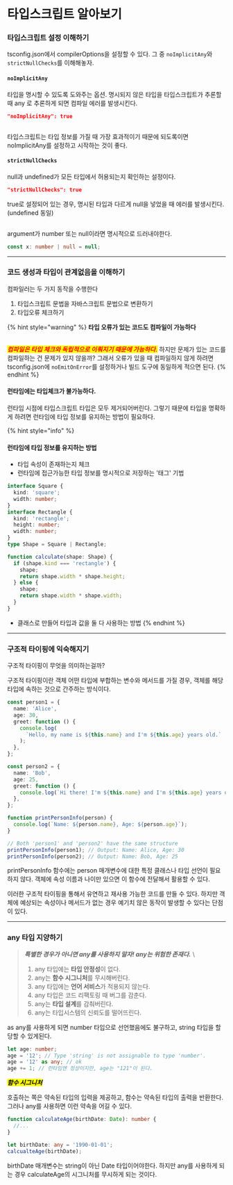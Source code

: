 # 타입스크립트 알아보기

### 타입스크립트 설정 이해하기

tsconfig.json에서 compilerOptions을 설정할 수 있다. 그 중 `noImplicitAny`와 `strictNullChecks`를 이해해놓자.

#### **`noImplicitAny`**

타입을 명시할 수 있도록 도와주는 옵션. 명시되지 않은 타입을 타입스크립트가 추론할 때 any 로 추론하게 되면 컴파일 에러를 발생시킨다.

```json
"noImplicitAny": true
```

<figure><img src="../../.gitbook/assets/스크린샷.png" alt=""><figcaption></figcaption></figure>

타입스크립트는 타입 정보를 가질 때 가장 효과적이기 때문에 되도록이면 noImplicitAny를 설정하고 시작하는 것이 좋다.

#### **`strictNullChecks`**

null과 undefined가 모든 타입에서 허용되는지 확인하는 설정이다.

```json
"strictNullChecks": true
```

true로 설정되어 있는 경우, 명시된 타입과 다르게 null을 넣었을 때 에러를 발생시킨다. (undefined 동일)

<figure><img src="../../.gitbook/assets/스크린샷 (2).png" alt=""><figcaption></figcaption></figure>

argument가 number 또는 null이라면 명시적으로 드러내야한다.

```typescript
const x: number | null = null;
```

---

### 코드 생성과 타입이 관계없음을 이해하기

컴파일러는 두 가지 동작을 수행한다

1. 타입스크립트 문법을 자바스크립트 문법으로 변환하기
2. 타입오류 체크하기

{% hint style="warning" %}
**타입 오류가 있는 코드도 컴파일이 가능하다**

\
_<mark style="color:red;">**컴파일은 타입 체크와 독립적으로 이뤄지기 때문에 가능하다.**</mark>_ 하지만 문제가 있는 코드를 컴파일하는 건 문제가 있지 않을까? 그래서 오류가 있을 때 컴파일하지 않게 하려면 tsconfig.json에 `noEmitOnError`를 설정하거나 빌드 도구에 동일하게 적으면 된다.
{% endhint %}

#### 런타임에는 타입체크가 불가능하다.

런타임 시점에 타입스크립트 타입은 모두 제거되어버린다. 그렇기 때문에 타입을 명확하게 하려면 런타임에 타입 정보를 유지하는 방법이 필요하다.

{% hint style="info" %}

#### 런타임에 타입 정보를 유지하는 방법

- 타입 속성이 존재하는지 체크
- 런타임에 접근가능한 타입 정보를 명시적으로 저장하는 '태그' 기법

```typescript
interface Square {
  kind: 'square';
  width: number;
}
interface Rectangle {
  kind: 'rectangle';
  height: number;
  width: number;
}
type Shape = Square | Rectangle;

function calculate(shape: Shape) {
  if (shape.kind === 'rectangle') {
    shape;
    return shape.width * shape.height;
  } else {
    shape;
    return shape.width * shape.width;
  }
}
```

- 클래스로 만들어 타입과 값을 둘 다 사용하는 방법
  {% endhint %}

---

### 구조적 타이핑에 익숙해지기

구조적 타이핑이 무엇을 의미하는걸까?&#x20;

구조적 타이핑이란 객체 어떤 타입에 부합하는 변수와 메서드를 가질 경우, 객체를 해당 타입에 속하는 것으로 간주하는 방식이다.&#x20;

```typescript
const person1 = {
  name: 'Alice',
  age: 30,
  greet: function () {
    console.log(
      `Hello, my name is ${this.name} and I'm ${this.age} years old.`
    );
  },
};

const person2 = {
  name: 'Bob',
  age: 25,
  greet: function () {
    console.log(`Hi there! I'm ${this.name} and I'm ${this.age} years old.`);
  },
};

function printPersonInfo(person) {
  console.log(`Name: ${person.name}, Age: ${person.age}`);
}

// Both 'person1' and 'person2' have the same structure
printPersonInfo(person1); // Output: Name: Alice, Age: 30
printPersonInfo(person2); // Output: Name: Bob, Age: 25
```

printPersonInfo 함수에는 person 매개변수에 대한 특정 클래스나 타입 선언이 필요하지 않다. 객체에 속성 이름과 나이만 있으면 이 함수에 전달해서 활용할 수 있다.

이러한 구조적 타이핑을 통해서 유연하고 재사용 가능한 코드를 만들 수 있다. 하지만 객체에 예상되는 속성이나 메서드가 없는 경우 예기치 않은 동작이 발생할 수 있다는 단점이 있다.&#x20;

---

### any 타입 지양하기

> _**특별한 경우가 아니면 any를 사용하지 말자! any는 위험한 존재다.**_ \
>
> 1. any 타입에는 **타입 안정성**이 없다.
> 2. any는 **함수 시그니처**를 무시해버린다.&#x20;
> 3. any 타입에는 **언어 서비스**가 적용되지 않는다.&#x20;
> 4. any 타입은 코드 리팩토링 때 버그를 감춘다.
> 5. any는 **타입 설계**를 감춰버린다.&#x20;
> 6. any는 타입시스템의 신뢰도를 떨어뜨린다.&#x20;

as any를 사용하게 되면 number 타입으로 선언했음에도 불구하고, string 타입을 할당할 수 있게된다.&#x20;

```typescript
let age: number;
age = '12'; // Type 'string' is not assignable to type 'number'.
age = '12' as any; // ok
age += 1; // 런타임엔 정상이지만, age는 "121"이 된다.
```

_<mark style="background-color:yellow;">**함수 시그니처**</mark>_

호출하는 쪽은 약속된 타입의 입력을 제공하고, 함수는 약속된 타입의 출력을 반환한다. \
그러나 any를 사용하면 이런 약속을 어길 수 있다.&#x20;

```typescript
function calculateAge(birthDate: Date): number {
  //...
}

let birthDate: any = '1990-01-01';
calcualteAge(birthDate);
```

birthDate 매개변수는 string이 아닌 Date 타입이어야한다. 하지만 any를 사용하게 되는 경우 calculateAge의 시그니처를 무시하게 되는 것이다.&#x20;
